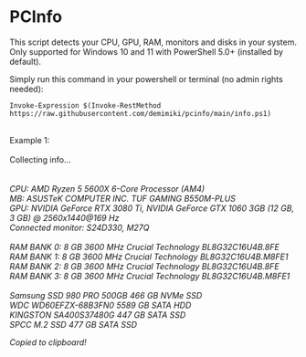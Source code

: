 <h1>PCInfo</h1>

This script detects your CPU, GPU, RAM, monitors and disks in your system. </br>
Only supported for Windows 10 and 11 with PowerShell 5.0+ (installed by default).

Simply run this command in your powershell or terminal (no admin rights needed):

```
Invoke-Expression $(Invoke-RestMethod https://raw.githubusercontent.com/demimiki/pcinfo/main/info.ps1)
```
<br>
Example 1:</br>
</br>
Collecting info...</br>
</br>
</br>
<i>CPU: AMD Ryzen 5 5600X 6-Core Processor (AM4)</br>
MB: ASUSTeK COMPUTER INC. TUF GAMING B550M-PLUS</br>
GPU: NVIDIA GeForce RTX 3080 Ti, NVIDIA GeForce GTX 1060 3GB (12 GB, 3 GB) @ 2560x1440@169 Hz</br>
Connected monitor: S24D330, M27Q</br>
</br>
RAM BANK 0: 8 GB 3600 MHz Crucial Technology BL8G32C16U4B.8FE</br>
RAM BANK 1: 8 GB 3600 MHz Crucial Technology BL8G32C16U4B.M8FE1</br>
RAM BANK 2: 8 GB 3600 MHz Crucial Technology BL8G32C16U4B.8FE</br>
RAM BANK 3: 8 GB 3600 MHz Crucial Technology BL8G32C16U4B.M8FE1</br>
</br>
Samsung SSD 980 PRO 500GB 466 GB NVMe SSD</br>
WDC WD60EFZX-68B3FN0 5589 GB SATA HDD</br>
KINGSTON SA400S37480G 447 GB SATA SSD</br>
SPCC M.2 SSD 477 GB SATA SSD</br>


Copied to clipboard!</br></i>
